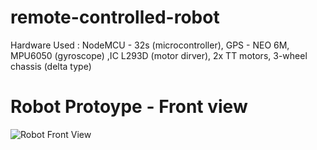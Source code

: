 # remote-controlled-robot
Hardware Used : NodeMCU - 32s (microcontroller), GPS - NEO 6M, MPU6050 (gyroscope) ,IC L293D (motor dirver), 2x TT motors, 3-wheel chassis (delta type)

# Robot Protoype - Front view

![Robot Front View](https://i.ibb.co/f0swjCx/rc-robot-persie.png)
